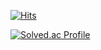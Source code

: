 <!-- 방문자 수 -->
[![Hits](https://hits.seeyoufarm.com/api/count/incr/badge.svg?url=https%3A%2F%2Fgithub.com%2Fpyorick&count_bg=%23000000&title_bg=%23898989&icon=github.svg&icon_color=%239347D2&title=Hello&edge_flat=true)](https://hits.seeyoufarm.com)   
<!-- 백준 -->
[![Solved.ac Profile](http://mazassumnida.wtf/api/v2/generate_badge?boj=shouns06)](https://solved.ac/shouns06/)
